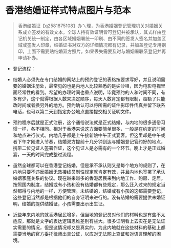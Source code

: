 # 香港结婚证样式特点图片与范本

> 香港结婚证【q2581875108】办ㄟ理，为香港婚姻登记管理机关对婚姻关系成立签发的有效文本。全球人持有效证明皆可登记并被承认，其式样由登记机关统一制定，由各区域婚姻署统一印刷、由不同的签发人签名并加盖区域或签发人印章，结婚证书对双方的详细情况都有记录，并加盖登记专用钢印，上面不需要贴结婚双方照片。如果丢失需要及时与婚姻署联系登记并再申请补办。

- 登记流程：
- 结婚人必须先在专门结婚的网站上的预约登记的表格按要求写好，并且说明需要的婚姻注册处，最常见的也是内地人比较熟悉的是尖沙咀，因为电影电视里面经常性的看到。希望的办理时间也重点说明，毕竟预约的人和时间不同，有多有少，这个就得根据人数来决定顺序，每天人数肯定都有限制，超额了只能改时间或者换另外的地方。预约确认可以将所需的证件影印件传真并留下联系电话，也可以第二天到指定办公地点直接提交相关证明文件。

- 预约程序后就是正式注册，这个通俗说法就是正式结婚，与内地的很多通俗习惯一样，各不相同。相对于香港来说这方面要简单很多，一般是在约定的时间和地点进行仪式。内地几乎都是上午接新娘中午正式宴客。但这里却是中午或者下午才刚进入节奏，结婚双方提前十几分钟到达与婚姻登记官约好的地点，携带二位见证人签署作证，这个见证人是必需有的一个环节。晚上才是正式婚宴，一天的时间完成整过流程。

- 虽然全球都可以在香港登记结婚，但是承不承认则又是每个地方的规则了，在内地只要不违反婚姻无效接线员制性规定就肯定有效，并且内地也签署了承认婚姻家庭关系的协议。现在越来越多的香港居民来到内地工作、购房、定居。按照国内制度，结婚或有小孩和没有结婚都有些规定，那么迁入过来的规定当然都得与内地的一样，方便管理。未结婚的，结婚或有小孩的这都需要登记，这些登记当然都是根据他们的自身证明来进行的。没有结婚的需要提供未婚证明，结婚的提供结婚证，小孩需要出示出生证。

- 近些年来内地的就香港居民增多，但当地的登记员对他们的材料也是有些不太适应，那就是文字的表达逻辑思维差别有些大。很多证明看上去实在是无法证实需要的情况，但是这情况却又是真实的。为此内地就在这些材料的基础上都需要当地的官方委托律师出具公证，以应对无法网上查证和对语言理解的困境。
